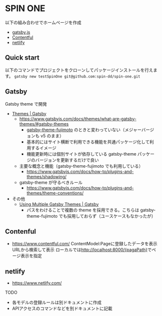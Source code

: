 # SPIN ONE

以下の組み合わせでホームページを作成

- [gatsby.js](https://www.gatsbyjs.com/)
- [Contentful](https://www.contentful.com/)
- [netlify](https://www.netlify.com/)

## Quick start

以下のコマンドでプロジェクトをクローンしてパッケージインストールを行えます。
`gatsby new testSpinOne git@github.com:spin-dd/spin-one.git`

## Gatsby

Gatsby theme で開発

- [Themes | Gatsby](https://www.gatsbyjs.com/docs/themes/)
  - <https://www.gatsbyjs.com/docs/themes/what-are-gatsby-themes/#gatsby-themes>
    - [gatsby-theme-fujimoto](https://github.com/spin-dd/fujimoto-site/tree/main/packages/gatsby-theme) のときと変わっていない（メジャーバージョンも v5 のまま）
    - 基本的にはサイト横断で利用できる機能を共通パッケージ化して利用するイメージ
    - 機能更新時には個別サイトが依存している gatsby-theme パッケージのバージョンを更新するだけで良い
  - 主要な概念と機能（gatsby-theme-fujimoto でも利用している）
    - <https://www.gatsbyjs.com/docs/how-to/plugins-and-themes/shadowing/>
  - gatsby-theme が守るべきルール
    - <https://www.gatsbyjs.com/docs/how-to/plugins-and-themes/theme-conventions/>
- その他
  - [Using Multiple Gatsby Themes | Gatsby](https://www.gatsbyjs.com/docs/themes/using-multiple-gatsby-themes/)
    - パスをわけることで複数の theme を採用できる。こちらは gatsby-theme-fujimoto でも採用しておらず（ユースケースもなかったが）

## Contenful

- <https://www.contentful.com/>
ContentModel:Pageに登録したデータを表示
URLから検索して表示
ローカルでは<http://localhost:8000/{pagaPath}>でページ表示を指定

## netlify

- <https://www.netlify.com/>

TODO

- 各モデルの登録ルールは別ドキュメントに作成
- APIアクセスのコマンドなどを別ドキュメントに記載